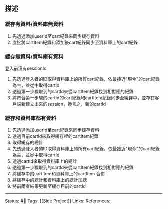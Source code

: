 ## 描述


### 緩存有資料/資料庫無資料
1. 先透過添加userId至cart紀錄來同步緩存資料
2. 直接將cartItem紀錄和添加後cart紀錄同步至資料庫上的cart紀錄



### 緩存無資料/資料庫有資料
登入前沒有sessionId

1. 先透過登入者的ID取得資料庫上的所有cart紀錄，依最接近"現今"的cart紀錄為主，並從中取得cartId
2. 透過第一步驟取到的cartId來從cartItem紀錄找到相對應的紀錄
3. 將符合第一步驟的cartId的cart紀錄和cartItem紀錄同步至緩存中，並存在客戶端新建立出來的session，換言之，新的cartId




### 緩存和資料庫都有資料
1. 先透過添加userId至cart紀錄來同步緩存資料
2. 透過目前cartId來取得緩存裡的cartItem紀錄
3. 取得緩存的總計
4. 先透過登入者的ID取得資料庫上的所有cart紀錄，依最接近"現今"的cart紀錄為主，並從中取得cartId
5. 透過cartId來取得資料庫上的總計
6. 透過第一步驟取到的cartId來從cartItem紀錄找到相對應的紀錄
7. 將緩存中的cartItem和資料庫上的cartItem 合併
8. 將緩存中的總計和資料庫上的總計加總
9. 將前兩者結果更新至緩存目前的cartId

---
Status: #🌱 
Tags:
[[Side Project]]
Links:
References: